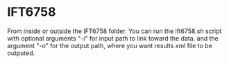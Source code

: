 # IFT6758

From inside or outside the IFT6758 folder. You can run the ift6758.sh script with optional arguments "-i" for input path to link toward the data. and the argument "-o" for the output path, where you want results xml file to be outputed.
